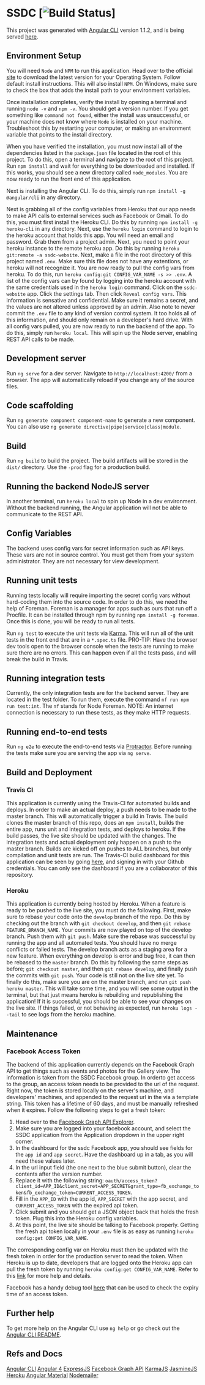 # SSDC [![Build Status](https://travis-ci.org/chasefarmer2808/SSDC.svg?branch=master)]

This project was generated with [Angular CLI](https://github.com/angular/angular-cli) version 1.1.2, and is being served [here](http://ssdc-website.herokuapp.com/).

## Environment Setup

You will need `Node` and `NPM` to run this application.  Head over to the official [site](https://nodejs.org/en/) to download the latest version
for your Operating System.  Follow default install instructions.  This will also install `NPM`.  On Windows, make sure to check the box that adds
the install path to your environment variables.

Once installation completes, verify the install by opening a terminal and running `node -v` and `npm -v`.  You should get a version number.  If
you get something like `command not found`, either the install was unsuccessful, or your machine does not know where `Node` is installed on your
machine.  Troubleshoot this by restarting your computer, or making an environment variable that points to the install directory.

When you have verified the installation, you must now install all of the dependencies listed in the `package.json` file located in the root of
this project.  To do this, open a terminal and navigate to the root of this project.  Run `npm install` and wait for everything to be downloaded
and installed.  If this works, you should see a new directory called `node_modules`.  You are now ready to run the front end of this application.

Next is installing the Angular CLI.  To do this, simply run `npm install -g @angular/cli` in any directory.

Next is grabbing all of the config variables from Heroku that our app needs to make API calls to external services such as Facebook or Gmail.  To do this,
you must first install the Heroku CLI.  Do this by running `npm install -g heroku-cli` in any directory.  Next, use the `heroku login` command to login to
the heroku account that holds this app.  You will need an email and password.  Grab them from a project admin.  Next, you need to point your heroku instance
to the remote heroku app.  Do this by running `heroku git:remote -a ssdc-website`.  Next, make a file in the root directory of this project named `.env`.  Make sure
this file does not have any extentions, or heroku will not recognize it.  You are now ready to pull the config vars from heroku.  To do this, run
`heroku config:git CONFIG_VAR_NAME -s >> .env`.  A list of the config vars can by found by logging into the heroku account with the same credentials used in the
`heroku login` command.  Click on the `ssdc-website` app.  Click the settings tab.  Then click `Reveal config vars`.  This information is sensative and confidential.
Make sure it remains a secret, and the values are not altered unless approved by an admin.  Also note to never commit the `.env` file to any kind of version
control system.  It too holds all of this information, and should only remain on a developer's hard drive.  With all config vars pulled, you are now
ready to run the backend of the app.  To do this, simply run `heroku local`.  This will spin up the Node server, enabling REST API calls to be made.

## Development server

Run `ng serve` for a dev server. Navigate to `http://localhost:4200/` from a browser. The app will automatically reload if you change any of the source files.

## Code scaffolding

Run `ng generate component component-name` to generate a new component. You can also use `ng generate directive|pipe|service|class|module`.

## Build

Run `ng build` to build the project. The build artifacts will be stored in the `dist/` directory. Use the `-prod` flag for a production build.

## Running the backend NodeJS server

In another terminal, run `heroku local` to spin up Node in a dev environment.  Without the backend
running, the Angular application will not be able to communicate to the REST API.

## Config Variables

The backend uses config vars for secret information such as API keys.  These vars are not in source control.  You must get them from your system administrator.  They are not necessary for view development.

## Running unit tests

Running tests locally will require importing the secret config vars without hard-coding them into the source code.  In order to do this, we need the help of
Foreman.  Foreman is a manager for apps such as ours that run off a Procfile.  It can be installed through npm by running `npm install -g foreman`.  Once this
is done, you will be ready to run all tests.

Run `ng test` to execute the unit tests via [Karma](https://karma-runner.github.io).  This will run all of the unit tests in the front end that are in a
`*.spec.ts` file.  PRO-TIP: Have the browser dev tools open to the browser console when the tests are running to make sure there are no errors.  This can 
happen even if all the tests pass, and will break the build in Travis.

## Running integration tests

Currently, the only integration tests are for the backend server.  They are located in the test folder.  To run them, execute the command 
`nf run npm run test:int`.  The `nf` stands for Node Foreman.  NOTE: An internet connection is necessary to run these tests, as they make
HTTP requests.

## Running end-to-end tests

Run `ng e2e` to execute the end-to-end tests via [Protractor](http://www.protractortest.org/).
Before running the tests make sure you are serving the app via `ng serve`.

## Build and Deployment

### Travis CI

This application is currently using the Travis-CI for automated builds and deploys.  In order to make an actual deploy, a push needs to be 
made to the master branch.  This will automatically trigger a build in Travis.  The build clones the master branch of this repo, does an 
`npm install`, builds the entire app, runs unit and integration tests, and deploys to heroku.  If the build passes, the live site should
be updated with the changes.  The integration tests and actual deployment only happen on a push to the master branch.  Builds are kicked
off on pushes to ALL branches, but only compilation and unit tests are run.  The Travis-CI build dashboard for this application can be 
seen by going [here](https://travis-ci.org/), and signing in with your Github credentials.  You can only see the dashboard if you are a
collaborator of this repository.

### Heroku

This application is currently being hosted by Heroku.  When a feature is ready to be pushed to the live site, you must do the following.  First, 
make sure to rebase your code onto the `develop` branch of the repo.  Do this by checking out the branch with `git checkout develop`, and then 
`git rebase FEATURE_BRANCH_NAME`.  Your commits are now played on top of the develop branch.  Push them with `git push`.  Make sure the rebase was
successful by running the app and all automated tests.  You should have no merge conflicts or failed tests.  The develop branch acts as a staging
area for a new feature.  When everything on develop is error and bug free, it can then be rebased to the `master` branch.  Do this by following
the same steps as before; `git checkout master`, and then `git rebase develop`, and finally push the commits with `git push`.  Your code is still 
not on the live site yet.  To finally do this, make sure you are on the master branch, and run `git push heroku master`.  This will take some time,
and you will see some output in the terminal, but that just means heroku is rebuilding and republishing the application!  If it is successful, you
should be able to see your changes on the live site.  If things failed, or not behaving as expected, run `heroku logs --tail` to see logs from the
heroku machine. 

## Maintenance

### Facebook Access Token

The backend of this application currently depends on the Facebook Graph API to get things such as events and photos for the Gallery view.  The information
is taken from the SSDC Facebook group.  In orderto get access to the group, an access token needs to be provided to the url of the request.
Right now, the token is stored locally on the server's machine, and developers' machines, and appended to the request url in the via a 
template string.  This token has a lifetime of 60 days, and must be manually refreshed when it expires.  Follow the following steps to
get a fresh token:

1. Head over to the [Facebook Graph API Explorer](https://developers.facebook.com/tools/explorer/).
2. Make sure you are logged into your facebook account, and select the SSDC application from the Application dropdown in the upper right corner.
3. In the dashboard for the ssdc Facebook app, you should see fields for the `app id` and `app secret`.  Have the dashboard up in a tab, as you
will need these values later.
4. In the url input field (the one next to the blue submit button), clear the contents after the version number.
5. Replace it with the following string: `oauth/access_token?client_id=APP_ID&client_secret=APP_SECRET&grant_type=fb_exchange_token&fb_exchange_token=CURRENT_ACCESS_TOKEN`.
6. Fill in the `APP_ID` with the app id, `APP_SECRET` with the app secret, and `CURRENT_ACCESS_TOKEN` with the expired api token.
7. Click submit and you should get a JSON object back that holds the fresh token.  Plug this into the Heroku config variables.
8. At this point, the live site should be talking to Facebook properly.  Getting the fresh api token locally in your `.env` file
is as easy as running `heroku config:get CONFIG_VAR_NAME`.

The corresponding config var on
Heroku must then be updated with the fresh token in order for the production server to read the token.  When Heroku is up to date, 
developers that are logged onto the Heroku app can pull the fresh token by running `heroku config:get CONFIG_VAR_NAME`.  Refer to 
this [link](https://devcenter.heroku.com/articles/config-vars) for more help and details.

Facebook has a handy debug tool [here](https://developers.facebook.com/tools/debug/accesstoken/) that can be used to check the 
expiry time of an access token.

## Further help

To get more help on the Angular CLI use `ng help` or go check out the [Angular CLI README](https://github.com/angular/angular-cli/blob/master/README.md).

## Refs and Docs

[Angular CLI](https://cli.angular.io/)
[Angular 4](https://angular.io/docs)
[ExpressJS](https://expressjs.com/)
[Facebook Graph API](https://developers.facebook.com/docs/graph-api/)
[KarmaJS](https://karma-runner.github.io/1.0/index.html)
[JasmineJS](https://jasmine.github.io/)
[Heroku](https://www.heroku.com/)
[Angular Material](https://material.angular.io/)
[Nodemailer](https://nodemailer.com/about/)
